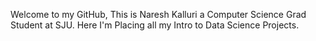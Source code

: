 Welcome to my GitHub, This is Naresh Kalluri a Computer Science Grad Student at SJU.
Here I'm Placing all my Intro to Data Science Projects.
